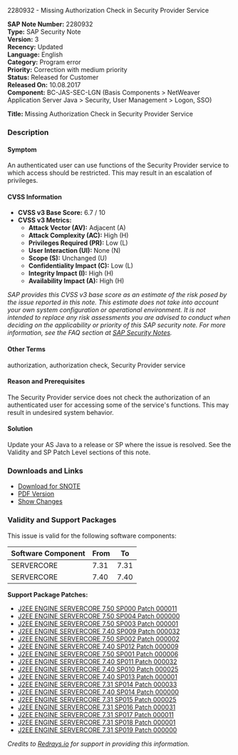 2280932 - Missing Authorization Check in Security Provider Service

**SAP Note Number:** 2280932  
**Type:** SAP Security Note  
**Version:** 3  
**Recency:** Updated  
**Language:** English  
**Category:** Program error  
**Priority:** Correction with medium priority  
**Status:** Released for Customer  
**Released On:** 10.08.2017  
**Component:** BC-JAS-SEC-LGN (Basis Components > NetWeaver Application Server Java > Security, User Management > Logon, SSO)

**Title:** Missing Authorization Check in Security Provider Service

### Description

#### Symptom
An authenticated user can use functions of the Security Provider service to which access should be restricted. This may result in an escalation of privileges.

#### CVSS Information
- **CVSS v3 Base Score:** 6.7 / 10  
- **CVSS v3 Metrics:**
  - **Attack Vector (AV):** Adjacent (A)
  - **Attack Complexity (AC):** High (H)
  - **Privileges Required (PR):** Low (L)
  - **User Interaction (UI):** None (N)
  - **Scope (S):** Unchanged (U)
  - **Confidentiality Impact (C):** Low (L)
  - **Integrity Impact (I):** High (H)
  - **Availability Impact (A):** High (H)

_SAP provides this CVSS v3 base score as an estimate of the risk posed by the issue reported in this note. This estimate does not take into account your own system configuration or operational environment. It is not intended to replace any risk assessments you are advised to conduct when deciding on the applicability or priority of this SAP security note. For more information, see the FAQ section at [SAP Security Notes](https://me.sap.com/securitynotes)._

#### Other Terms
authorization, authorization check, Security Provider service

#### Reason and Prerequisites
The Security Provider service does not check the authorization of an authenticated user for accessing some of the service's functions. This may result in undesired system behavior.

#### Solution
Update your AS Java to a release or SP where the issue is resolved. See the Validity and SP Patch Level sections of this note.

### Downloads and Links
- [Download for SNOTE](https://notesdownloads.sap.com/note/0040000018265102017)
- [PDF Version](https://me.sap.com/sap/support/sfm/notes/print/0002280932?language=en-US&token=5B9BE94A8470DB3FFB8CBB240CA2D23C)
- [Show Changes](https://me.sap.com/notesLatestChanges/0002280932/E/diff)

### Validity and Support Packages
This issue is valid for the following software components:

| Software Component | From | To |
|--------------------|------|----|
| SERVERCORE         | 7.31 | 7.31 |
| SERVERCORE         | 7.40 | 7.40 |

**Support Package Patches:**
- [J2EE ENGINE SERVERCORE 7.50 SP000 Patch 000011](https://me.sap.com/sap/support/swdc/notes?cvnr=73554900100200001452&support_package=SP000&patch_level=000011)
- [J2EE ENGINE SERVERCORE 7.50 SP004 Patch 000000](https://me.sap.com/sap/support/swdc/notes?cvnr=73554900100200001452&support_package=SP004&patch_level=000000)
- [J2EE ENGINE SERVERCORE 7.50 SP003 Patch 000001](https://me.sap.com/sap/support/swdc/notes?cvnr=73554900100200001452&support_package=SP003&patch_level=000001)
- [J2EE ENGINE SERVERCORE 7.40 SP009 Patch 000032](https://me.sap.com/sap/support/swdc/notes?cvnr=67838200100200019683&support_package=SP009&patch_level=000032)
- [J2EE ENGINE SERVERCORE 7.50 SP002 Patch 000002](https://me.sap.com/sap/support/swdc/notes?cvnr=73554900100200001452&support_package=SP002&patch_level=000002)
- [J2EE ENGINE SERVERCORE 7.40 SP012 Patch 000009](https://me.sap.com/sap/support/swdc/notes?cvnr=67838200100200019683&support_package=SP012&patch_level=000009)
- [J2EE ENGINE SERVERCORE 7.50 SP001 Patch 000006](https://me.sap.com/sap/support/swdc/notes?cvnr=73554900100200001452&support_package=SP001&patch_level=000006)
- [J2EE ENGINE SERVERCORE 7.40 SP011 Patch 000032](https://me.sap.com/sap/support/swdc/notes?cvnr=67838200100200019683&support_package=SP011&patch_level=000032)
- [J2EE ENGINE SERVERCORE 7.40 SP010 Patch 000025](https://me.sap.com/sap/support/swdc/notes?cvnr=67838200100200019683&support_package=SP010&patch_level=000025)
- [J2EE ENGINE SERVERCORE 7.40 SP013 Patch 000001](https://me.sap.com/sap/support/swdc/notes?cvnr=67838200100200019683&support_package=SP013&patch_level=000001)
- [J2EE ENGINE SERVERCORE 7.31 SP014 Patch 000033](https://me.sap.com/sap/support/swdc/notes?cvnr=01200314690200014373&support_package=SP014&patch_level=000033)
- [J2EE ENGINE SERVERCORE 7.40 SP014 Patch 000000](https://me.sap.com/sap/support/swdc/notes?cvnr=67838200100200019683&support_package=SP014&patch_level=000000)
- [J2EE ENGINE SERVERCORE 7.31 SP015 Patch 000025](https://me.sap.com/sap/support/swdc/notes?cvnr=01200314690200014373&support_package=SP015&patch_level=000025)
- [J2EE ENGINE SERVERCORE 7.31 SP016 Patch 000031](https://me.sap.com/sap/support/swdc/notes?cvnr=01200314690200014373&support_package=SP016&patch_level=000031)
- [J2EE ENGINE SERVERCORE 7.31 SP017 Patch 000011](https://me.sap.com/sap/support/swdc/notes?cvnr=01200314690200014373&support_package=SP017&patch_level=000011)
- [J2EE ENGINE SERVERCORE 7.31 SP018 Patch 000001](https://me.sap.com/sap/support/swdc/notes?cvnr=01200314690200014373&support_package=SP018&patch_level=000001)
- [J2EE ENGINE SERVERCORE 7.31 SP019 Patch 000000](https://me.sap.com/sap/support/swdc/notes?cvnr=01200314690200014373&support_package=SP019&patch_level=000000)

*Credits to [Redrays.io](https://redrays.io) for support in providing this information.*
